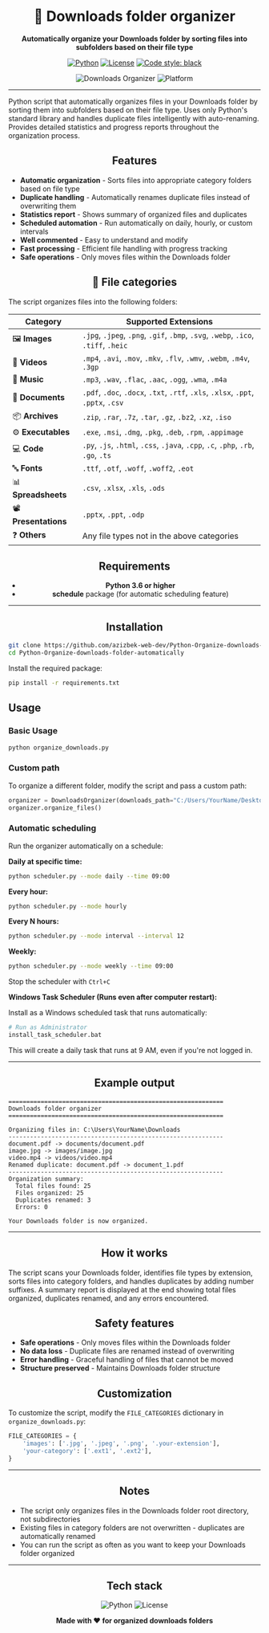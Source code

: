 <div align="center">

# 📁 Downloads folder organizer

**Automatically organize your Downloads folder by sorting files into subfolders based on their file type**

[![Python](https://img.shields.io/badge/Python-3.6+-blue.svg)](https://www.python.org/downloads/)
[![License](https://img.shields.io/badge/License-MIT-green.svg)](LICENSE)
[![Code style: black](https://img.shields.io/badge/code%20style-black-000000.svg)](https://github.com/psf/black)

![Downloads Organizer](https://img.shields.io/badge/Status-Active-success)
![Platform](https://img.shields.io/badge/Platform-Windows%20%7C%20Linux%20%7C%20MacOS-lightgrey)

</div>

---

Python script that automatically organizes files in your Downloads folder by sorting them into subfolders based on their file type. Uses only Python's standard library and handles duplicate files intelligently with auto-renaming. Provides detailed statistics and progress reports throughout the organization process.

<div align="center">

## Features

</div>

- **Automatic organization** - Sorts files into appropriate category folders based on file type
- **Duplicate handling** - Automatically renames duplicate files instead of overwriting them
- **Statistics report** - Shows summary of organized files and duplicates
- **Scheduled automation** - Run automatically on daily, hourly, or custom intervals
- **Well commented** - Easy to understand and modify
- **Fast processing** - Efficient file handling with progress tracking
- **Safe operations** - Only moves files within the Downloads folder

<div align="center">

## 📂 File categories

</div>

The script organizes files into the following folders:

| Category | Supported Extensions |
|----------|---------------------|
| 🖼️ **Images** | `.jpg`, `.jpeg`, `.png`, `.gif`, `.bmp`, `.svg`, `.webp`, `.ico`, `.tiff`, `.heic` |
| 🎥 **Videos** | `.mp4`, `.avi`, `.mov`, `.mkv`, `.flv`, `.wmv`, `.webm`, `.m4v`, `.3gp` |
| 🎵 **Music** | `.mp3`, `.wav`, `.flac`, `.aac`, `.ogg`, `.wma`, `.m4a` |
| 📄 **Documents** | `.pdf`, `.doc`, `.docx`, `.txt`, `.rtf`, `.xls`, `.xlsx`, `.ppt`, `.pptx`, `.csv` |
| 📦 **Archives** | `.zip`, `.rar`, `.7z`, `.tar`, `.gz`, `.bz2`, `.xz`, `.iso` |
| ⚙️ **Executables** | `.exe`, `.msi`, `.dmg`, `.pkg`, `.deb`, `.rpm`, `.appimage` |
| 💻 **Code** | `.py`, `.js`, `.html`, `.css`, `.java`, `.cpp`, `.c`, `.php`, `.rb`, `.go`, `.ts` |
| 🔤 **Fonts** | `.ttf`, `.otf`, `.woff`, `.woff2`, `.eot` |
| 📊 **Spreadsheets** | `.csv`, `.xlsx`, `.xls`, `.ods` |
| 📽️ **Presentations** | `.pptx`, `.ppt`, `.odp` |
| ❓ **Others** | Any file types not in the above categories |

<div align="center">

## Requirements

- **Python 3.6 or higher**
- **schedule** package (for automatic scheduling feature)

---

## Installation

</div>

```bash
git clone https://github.com/azizbek-web-dev/Python-Organize-downloads-folder-automatically.git
cd Python-Organize-downloads-folder-automatically
```

Install the required package:

```bash
pip install -r requirements.txt
```

## Usage

### Basic Usage

```bash
python organize_downloads.py
```

### Custom path

To organize a different folder, modify the script and pass a custom path:

```python
organizer = DownloadsOrganizer(downloads_path="C:/Users/YourName/Desktop/MyFolder")
organizer.organize_files()
```

### Automatic scheduling

Run the organizer automatically on a schedule:

**Daily at specific time:**
```bash
python scheduler.py --mode daily --time 09:00
```

**Every hour:**
```bash
python scheduler.py --mode hourly
```

**Every N hours:**
```bash
python scheduler.py --mode interval --interval 12
```

**Weekly:**
```bash
python scheduler.py --mode weekly --time 09:00
```

Stop the scheduler with `Ctrl+C`

**Windows Task Scheduler (Runs even after computer restart):**

Install as a Windows scheduled task that runs automatically:

```bash
# Run as Administrator
install_task_scheduler.bat
```

This will create a daily task that runs at 9 AM, even if you're not logged in.

---

<div align="center">

## Example output

</div>



```
============================================================
Downloads folder organizer
============================================================

Organizing files in: C:\Users\YourName\Downloads
------------------------------------------------------------
document.pdf -> documents/document.pdf
image.jpg -> images/image.jpg
video.mp4 -> videos/video.mp4
Renamed duplicate: document.pdf -> document_1.pdf
------------------------------------------------------------
Organization summary:
  Total files found: 25
  Files organized: 25
  Duplicates renamed: 3
  Errors: 0

Your Downloads folder is now organized.
```

---

<div align="center">

## How it works

</div>

The script scans your Downloads folder, identifies file types by extension, sorts files into category folders, and handles duplicates by adding number suffixes. A summary report is displayed at the end showing total files organized, duplicates renamed, and any errors encountered.

<div align="center">

## Safety features

</div>

- **Safe operations** - Only moves files within the Downloads folder
- **No data loss** - Duplicate files are renamed instead of overwriting
- **Error handling** - Graceful handling of files that cannot be moved
- **Structure preserved** - Maintains Downloads folder structure

<div align="center">

## Customization

</div>

To customize the script, modify the `FILE_CATEGORIES` dictionary in `organize_downloads.py`:

```python
FILE_CATEGORIES = {
    'images': ['.jpg', '.jpeg', '.png', '.your-extension'],
    'your-category': ['.ext1', '.ext2'],
}
```

---

<div align="center">

## Notes

</div>

- The script only organizes files in the Downloads folder root directory, not subdirectories
- Existing files in category folders are not overwritten - duplicates are automatically renamed
- You can run the script as often as you want to keep your Downloads folder organized

---

<div align="center">

## Tech stack

![Python](https://img.shields.io/badge/Python-FFD43B?style=for-the-badge&logo=python&logoColor=306998)
![License](https://img.shields.io/badge/License-MIT-yellow?style=for-the-badge)

**Made with ❤️ for organized downloads folders**

</div>

